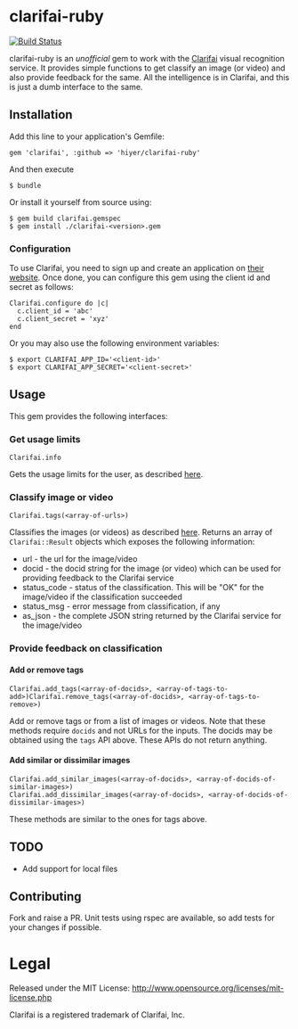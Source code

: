 # clarifai-ruby

[![Build Status](https://travis-ci.org/hiyer/clarifai-ruby.png?branch=master)](https://travis-ci.org/hiyer/clarifai-ruby)

clarifai-ruby is an *unofficial* gem to work with the [Clarifai](http://www.clarifai.com/) visual recognition service. It provides simple functions to get classify an image (or video) and also provide feedback for the same. All the intelligence is in Clarifai, and this is just a dumb interface to the same.

## Installation

Add this line to your application's Gemfile:

    gem 'clarifai', :github => 'hiyer/clarifai-ruby'

And then execute

    $ bundle

Or install it yourself from source using:

    $ gem build clarifai.gemspec
    $ gem install ./clarifai-<version>.gem


### Configuration

To use Clarifai, you need to sign up and create an application on [their website](http://www.clarifai.com/). Once done, you can configure this gem using the client id and secret as follows:

    Clarifai.configure do |c|
      c.client_id = 'abc'
      c.client_secret = 'xyz'
    end

Or you may also use the following environment variables:

    $ export CLARIFAI_APP_ID='<client-id>'
    $ export CLARIFAI_APP_SECRET='<client-secret>'

## Usage

This gem provides the following interfaces:

### Get usage limits
    Clarifai.info

Gets the usage limits for the user, as described [here](https://developer.clarifai.com/docs/info).

### Classify image or video
    Clarifai.tags(<array-of-urls>)

Classifies the images (or videos) as described [here](https://developer.clarifai.com/docs/tag). Returns an array of `Clarifai::Result` objects which exposes the following information:
* url - the url for the image/video
* docid - the docid string for the image (or video) which can be used for providing feedback to the Clarifai service
* status_code - status of the classification. This will be "OK" for the image/video if the classification succeeded
* status_msg - error message from classification, if any
* as_json - the complete JSON string returned by the Clarifai service for the image/video

### Provide feedback on classification

#### Add or remove tags
    Clarifai.add_tags(<array-of-docids>, <array-of-tags-to-add>)Clarifai.remove_tags(<array-of-docids>, <array-of-tags-to-remove>)

Add or remove tags or from a list of images or videos. Note that these methods require `docids` and not URLs for the inputs. The docids may be obtained using the `tags` API above. These APIs do not return anything.

#### Add similar or dissimilar images
    Clarifai.add_similar_images(<array-of-docids>, <array-of-docids-of-similar-images>)
    Clarifai.add_dissimilar_images(<array-of-docids>, <array-of-docids-of-dissimilar-images>)

These methods are similar to the ones for tags above.

## TODO

* Add support for local files

## Contributing

Fork and raise a PR. Unit tests using rspec are available, so add tests for your changes if possible.

# Legal

Released under the MIT License: http://www.opensource.org/licenses/mit-license.php

Clarifai is a registered trademark of Clarifai, Inc.